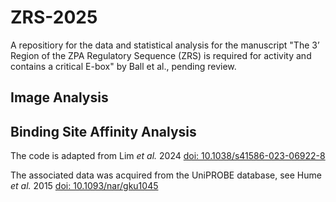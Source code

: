# ZRS-2025
A repositiory for the data and statistical analysis for the manuscript "The 3’ Region of the ZPA Regulatory Sequence (ZRS) is required for activity and contains a critical E-box" by Ball et al., pending review.

## Image Analysis


## Binding Site Affinity Analysis

The code is adapted from Lim _et al._ 2024 [doi: 10.1038/s41586-023-06922-8](https://www.nature.com/articles/s41586-023-06922-8) 

The associated data was acquired from the UniPROBE database, see Hume _et al._ 2015 [doi: 10.1093/nar/gku1045](https://academic.oup.com/nar/article/43/D1/D117/2436255)
